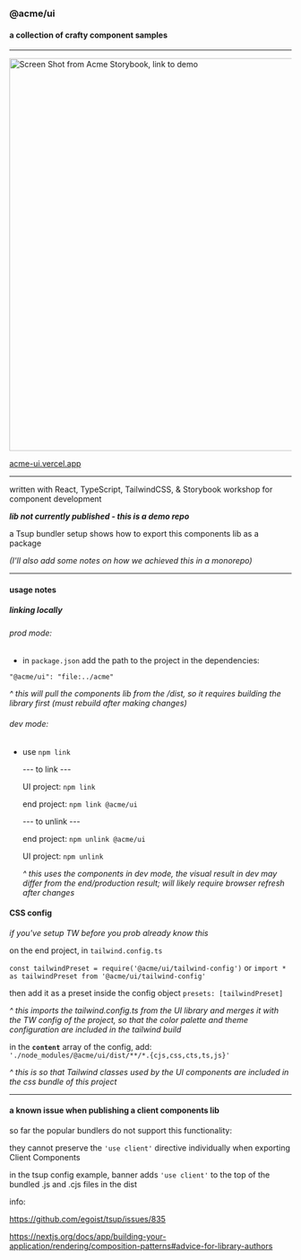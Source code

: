 ### @acme/ui 

#### a collection of crafty component samples

<hr/>

[<img width="700" alt="Screen Shot from Acme Storybook, link to demo" src="https://github.com/user-attachments/assets/a63ec41c-0d19-458f-a499-342a81c6373a" />]([https://acme-ui.vercel.app/](https://acme-ui.vercel.app/?path=/docs/about--docs))

[acme-ui.vercel.app]([https://acme-ui.vercel.app/](https://acme-ui.vercel.app/?path=/docs/about--docs))

<hr/>

written with React, TypeScript, TailwindCSS, & Storybook workshop for component development

**_lib not currently published - this is a demo repo_**

a Tsup bundler setup shows how to export this components lib as a package 

_(I'll also add some notes on how we achieved this in a monorepo)_

<hr/>

#### usage notes

##### linking locally

###### prod mode:

- in `package.json` add the path to the project in the dependencies:

`"@acme/ui": "file:../acme"`

_^ this will pull the components lib from the /dist, so it requires building the library first (must rebuild after making changes)_

###### dev mode:

- use `npm link`

  --- to link ---

  UI project: `npm link`

  end project: `npm link @acme/ui`

  --- to unlink ---

  end project: `npm unlink @acme/ui`

  UI project: `npm unlink`

  _^ this uses the components in dev mode, the visual result in dev may differ from the end/production result; will likely require browser refresh after changes_

#### CSS config

_if you've setup TW before you prob already know this_

on the end project, in `tailwind.config.ts`

`const tailwindPreset = require('@acme/ui/tailwind-config')`
or
`import * as tailwindPreset from '@acme/ui/tailwind-config'`

then add it as a preset inside the config object
`presets: [tailwindPreset]`

_^ this imports the tailwind.config.ts from the UI library and merges it with the TW config of the project, so that the color palette and theme configuration are included in the tailwind build_

in the **`content`** array of the config, add:
`'./node_modules/@acme/ui/dist/**/*.{cjs,css,cts,ts,js}'`

_^ this is so that Tailwind classes used by the UI components are included in the css bundle of this project_

<hr/>

#### a known issue when publishing a client components lib

so far the popular bundlers do not support this functionality:

they cannot preserve the `'use client'` directive individually when exporting Client Components

in the tsup config example, banner adds `'use client'` to the top of the bundled .js and .cjs files in the dist

info:

https://github.com/egoist/tsup/issues/835

https://nextjs.org/docs/app/building-your-application/rendering/composition-patterns#advice-for-library-authors
